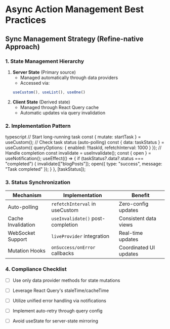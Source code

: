 # Async Action Management Best Practices

## Sync Management Strategy (Refine-native Approach)

### 1. State Management Hierarchy
1. **Server State** (Primary source)
   - Managed automatically through data providers
   - Accessed via:
   ```typescript
   useCustom(), useList(), useOne()
   ```
2. **Client State** (Derived state)
   - Managed through React Query cache
   - Automatic updates via query invalidation


### 2. Implementation Pattern
typescript
// Start long-running task
const { mutate: startTask } = useCustom();
// Check task status (auto-polling)
const { data: taskStatus } = useCustom({
queryOptions: {
enabled: !!taskId,
refetchInterval: 1000
}
});
// Handle completion
const invalidate = useInvalidate();
const { open } = useNotification();
useEffect(() => {
if (taskStatus?.data?.status === "completed") {
invalidate(["blogPosts"]);
open({ type: "success", message: "Task completed" });
}
}, [taskStatus]);



### 3. Status Synchronization
| Mechanism          | Implementation                          | Benefit                          |
|--------------------|-----------------------------------------|----------------------------------|
| Auto-polling       | `refetchInterval` in useCustom          | Zero-config updates              |
| Cache Invalidation | `useInvalidate()` post-completion       | Consistent data views            |
| WebSocket Support  | `liveProvider` integration              | Real-time updates                |
| Mutation Hooks     | `onSuccess/onError` callbacks            | Coordinated UI updates           |

### 4. Compliance Checklist
- [ ] Use only data provider methods for state mutations
- [ ] Leverage React Query's staleTime/cacheTime
- [ ] Utilize unified error handling via notifications
- [ ] Implement auto-retry through query config
- [ ] Avoid useState for server-state mirroring

